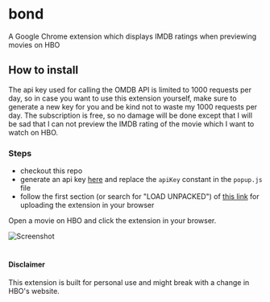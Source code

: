 # bond

A Google Chrome extension which displays IMDB ratings when previewing movies on HBO

## How to install

The api key used for calling the OMDB API is limited to 1000 requests per day, so in case you want to use this extension yourself, make sure to generate a new key for you and be kind not to waste my 1000 requests per day. The subscription is free, so no damage will be done except that I will be sad that I can not preview the IMDB rating of the movie which I want to watch on HBO.

### Steps

- checkout this repo
- generate an api key [here](http://www.omdbapi.com/apikey.aspx) and replace the `apiKey` constant in the `popup.js` file
- follow the first section (or search for "LOAD UNPACKED") of [this link](https://developer.chrome.com/extensions/getstarted) for uploading the extension in your browser

Open a movie on HBO and click the extension in your browser.

![Screenshot](/screenshot.png 'Screenshot')

#

#### Disclaimer

This extension is built for personal use and might break with a change in HBO's website.
